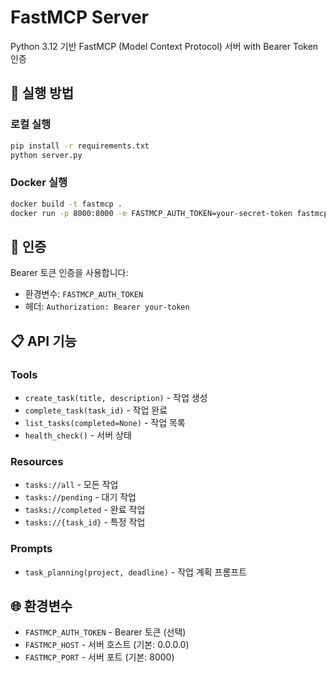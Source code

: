 # FastMCP Server

Python 3.12 기반 FastMCP (Model Context Protocol) 서버 with Bearer Token 인증

## 🚀 실행 방법

### 로컬 실행
```bash
pip install -r requirements.txt
python server.py
```

### Docker 실행
```bash
docker build -t fastmcp .
docker run -p 8000:8000 -e FASTMCP_AUTH_TOKEN=your-secret-token fastmcp
```

## 🔐 인증

Bearer 토큰 인증을 사용합니다:
- 환경변수: `FASTMCP_AUTH_TOKEN`
- 헤더: `Authorization: Bearer your-token`

## 📋 API 기능

### Tools
- `create_task(title, description)` - 작업 생성
- `complete_task(task_id)` - 작업 완료
- `list_tasks(completed=None)` - 작업 목록
- `health_check()` - 서버 상태

### Resources
- `tasks://all` - 모든 작업
- `tasks://pending` - 대기 작업
- `tasks://completed` - 완료 작업
- `tasks://{task_id}` - 특정 작업

### Prompts
- `task_planning(project, deadline)` - 작업 계획 프롬프트

## 🌐 환경변수

- `FASTMCP_AUTH_TOKEN` - Bearer 토큰 (선택)
- `FASTMCP_HOST` - 서버 호스트 (기본: 0.0.0.0)
- `FASTMCP_PORT` - 서버 포트 (기본: 8000)